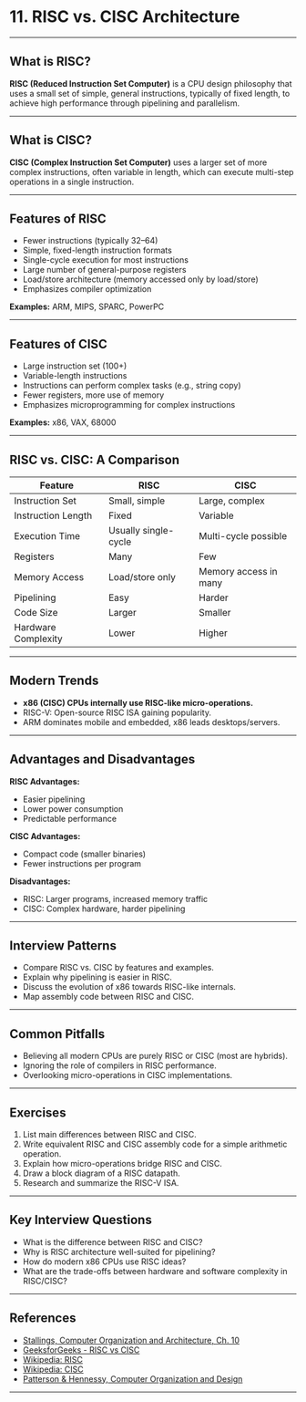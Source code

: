 # 11. RISC vs. CISC Architecture

---

## What is RISC?

**RISC (Reduced Instruction Set Computer)** is a CPU design philosophy that uses a small set of simple, general instructions, typically of fixed length, to achieve high performance through pipelining and parallelism.

---

## What is CISC?

**CISC (Complex Instruction Set Computer)** uses a larger set of more complex instructions, often variable in length, which can execute multi-step operations in a single instruction.

---

## Features of RISC

- Fewer instructions (typically 32–64)
- Simple, fixed-length instruction formats
- Single-cycle execution for most instructions
- Large number of general-purpose registers
- Load/store architecture (memory accessed only by load/store)
- Emphasizes compiler optimization

**Examples:** ARM, MIPS, SPARC, PowerPC

---

## Features of CISC

- Large instruction set (100+)
- Variable-length instructions
- Instructions can perform complex tasks (e.g., string copy)
- Fewer registers, more use of memory
- Emphasizes microprogramming for complex instructions

**Examples:** x86, VAX, 68000

---

## RISC vs. CISC: A Comparison

| Feature             | RISC                        | CISC                    |
|---------------------|-----------------------------|-------------------------|
| Instruction Set     | Small, simple               | Large, complex          |
| Instruction Length  | Fixed                       | Variable                |
| Execution Time      | Usually single-cycle        | Multi-cycle possible    |
| Registers           | Many                        | Few                     |
| Memory Access       | Load/store only             | Memory access in many   |
| Pipelining          | Easy                        | Harder                  |
| Code Size           | Larger                      | Smaller                 |
| Hardware Complexity | Lower                       | Higher                  |

---

## Modern Trends

- **x86 (CISC) CPUs internally use RISC-like micro-operations.**
- RISC-V: Open-source RISC ISA gaining popularity.
- ARM dominates mobile and embedded, x86 leads desktops/servers.

---

## Advantages and Disadvantages

**RISC Advantages:**
- Easier pipelining
- Lower power consumption
- Predictable performance

**CISC Advantages:**
- Compact code (smaller binaries)
- Fewer instructions per program

**Disadvantages:**  
- RISC: Larger programs, increased memory traffic  
- CISC: Complex hardware, harder pipelining

---

## Interview Patterns

- Compare RISC vs. CISC by features and examples.
- Explain why pipelining is easier in RISC.
- Discuss the evolution of x86 towards RISC-like internals.
- Map assembly code between RISC and CISC.

---

## Common Pitfalls

- Believing all modern CPUs are purely RISC or CISC (most are hybrids).
- Ignoring the role of compilers in RISC performance.
- Overlooking micro-operations in CISC implementations.

---

## Exercises

1. List main differences between RISC and CISC.
2. Write equivalent RISC and CISC assembly code for a simple arithmetic operation.
3. Explain how micro-operations bridge RISC and CISC.
4. Draw a block diagram of a RISC datapath.
5. Research and summarize the RISC-V ISA.

---

## Key Interview Questions

- What is the difference between RISC and CISC?
- Why is RISC architecture well-suited for pipelining?
- How do modern x86 CPUs use RISC ideas?
- What are the trade-offs between hardware and software complexity in RISC/CISC?

---

## References

- [Stallings, Computer Organization and Architecture, Ch. 10](https://www.pearson.com/en-us/subject-catalog/p/computer-organization-and-architecture/P200000001275/9780134101613)
- [GeeksforGeeks - RISC vs CISC](https://www.geeksforgeeks.org/difference-between-risc-and-cisc/)
- [Wikipedia: RISC](https://en.wikipedia.org/wiki/Reduced_instruction_set_computer)
- [Wikipedia: CISC](https://en.wikipedia.org/wiki/Complex_instruction_set_computer)
- [Patterson & Hennessy, Computer Organization and Design](https://www.elsevier.com/books/computer-organization-and-design-arm-edition/patterson/978-0-12-801733-3)

---
